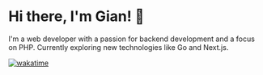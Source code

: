 # Hi there, I'm Gian! 👋

I'm a web developer with a passion for backend development and a focus on PHP. Currently exploring new technologies like Go and Next.js. 

[![wakatime](https://wakatime.com/badge/user/a0049133-71b7-49d5-bacc-172661fd14f7.svg)](https://wakatime.com/@a0049133-71b7-49d5-bacc-172661fd14f7)

